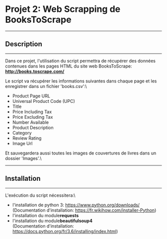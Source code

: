 # Projet 2: Web Scrapping de BooksToScrape
***
## Description
***
Dans ce projet, l'utilisation du script permettra de récupérer des données contenues dans les pages HTML du site web BooksToScrape:\
**http://books.toscrape.com/**

Le script va récupérer les informations suivantes dans chaque page et les enregistrer dans un fichier 'books.csv':\ 
* Product Page URL
* Universal Product Code (UPC)
* Title
* Price Including Tax
* Price Excluding Tax
* Number Available
* Product Description
* Category
* Review Rating
* Image Url

Et sauvegardera aussi toutes les images de couvertures de livres dans un dossier 'Images'.\
***
## Installation
***
L'exécution du script nécessitera:\
* l'installation de python 3: https://www.python.org/downloads/ \
	(Documentation d'installation: https://fr.wikihow.com/installer-Python)
* l'installation du module**requests**
* l'installation du module**beautifulsoup4**\
	(Documentation d'installation: https://docs.python.org/fr/3.6/installing/index.html)


